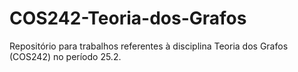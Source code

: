 # COS242-Teoria-dos-Grafos
Repositório para trabalhos referentes à disciplina Teoria dos Grafos (COS242) no período 25.2.
